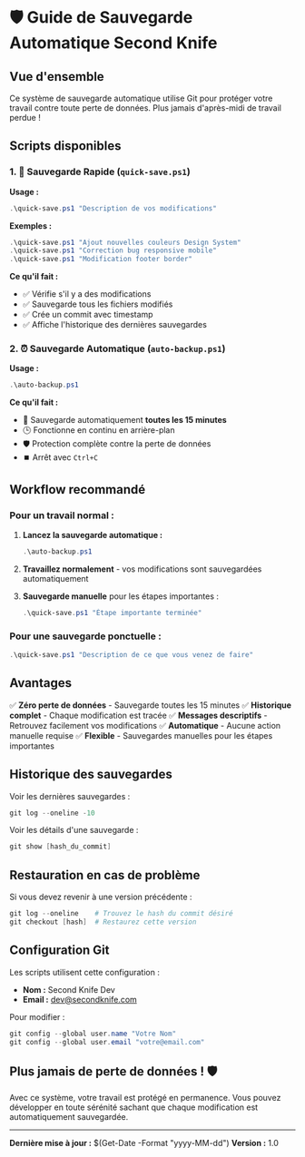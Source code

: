 # 🛡️ Guide de Sauvegarde Automatique Second Knife

## Vue d'ensemble

Ce système de sauvegarde automatique utilise Git pour protéger votre travail contre toute perte de données. Plus jamais d'après-midi de travail perdue !

## Scripts disponibles

### 1. 🚀 Sauvegarde Rapide (`quick-save.ps1`)

**Usage :**
```powershell
.\quick-save.ps1 "Description de vos modifications"
```

**Exemples :**
```powershell
.\quick-save.ps1 "Ajout nouvelles couleurs Design System"
.\quick-save.ps1 "Correction bug responsive mobile"
.\quick-save.ps1 "Modification footer border"
```

**Ce qu'il fait :**
- ✅ Vérifie s'il y a des modifications
- ✅ Sauvegarde tous les fichiers modifiés
- ✅ Crée un commit avec timestamp
- ✅ Affiche l'historique des dernières sauvegardes

### 2. ⏰ Sauvegarde Automatique (`auto-backup.ps1`)

**Usage :**
```powershell
.\auto-backup.ps1
```

**Ce qu'il fait :**
- 🔄 Sauvegarde automatiquement **toutes les 15 minutes**
- 🕒 Fonctionne en continu en arrière-plan
- 🛡️ Protection complète contre la perte de données
- ⏹️ Arrêt avec `Ctrl+C`

## Workflow recommandé

### Pour un travail normal :
1. **Lancez la sauvegarde automatique :**
   ```powershell
   .\auto-backup.ps1
   ```

2. **Travaillez normalement** - vos modifications sont sauvegardées automatiquement

3. **Sauvegarde manuelle** pour les étapes importantes :
   ```powershell
   .\quick-save.ps1 "Étape importante terminée"
   ```

### Pour une sauvegarde ponctuelle :
```powershell
.\quick-save.ps1 "Description de ce que vous venez de faire"
```

## Avantages

✅ **Zéro perte de données** - Sauvegarde toutes les 15 minutes
✅ **Historique complet** - Chaque modification est tracée
✅ **Messages descriptifs** - Retrouvez facilement vos modifications
✅ **Automatique** - Aucune action manuelle requise
✅ **Flexible** - Sauvegardes manuelles pour les étapes importantes

## Historique des sauvegardes

Voir les dernières sauvegardes :
```powershell
git log --oneline -10
```

Voir les détails d'une sauvegarde :
```powershell
git show [hash_du_commit]
```

## Restauration en cas de problème

Si vous devez revenir à une version précédente :
```powershell
git log --oneline    # Trouvez le hash du commit désiré
git checkout [hash]  # Restaurez cette version
```

## Configuration Git

Les scripts utilisent cette configuration :
- **Nom :** Second Knife Dev
- **Email :** dev@secondknife.com

Pour modifier :
```powershell
git config --global user.name "Votre Nom"
git config --global user.email "votre@email.com"
```

## Plus jamais de perte de données ! 🛡️

Avec ce système, votre travail est protégé en permanence. Vous pouvez développer en toute sérénité sachant que chaque modification est automatiquement sauvegardée.

---

**Dernière mise à jour :** $(Get-Date -Format "yyyy-MM-dd")
**Version :** 1.0 